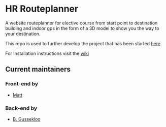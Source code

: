 # HR Routeplanner
A website routeplanner for elective course from start point to destination building and indoor gps in the form of a 3D model to show you the way to your destination.

This repo is used to further develop the project that has been started [here](https://github.com/Bramgus12/ProjectC).

For Installation instructions visit the [wiki](https://github.com/Bramgus12/HR-Routeplanner/wiki)

## Current maintainers
### Front-end by
* [Matt](https://github.com/Matthbo)

### Back-end by
* [B. Gussekloo](https://github.com/Bramgus12)
